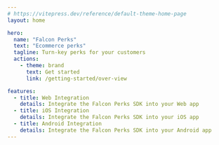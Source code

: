 ```yaml
---
# https://vitepress.dev/reference/default-theme-home-page
layout: home

hero:
  name: "Falcon Perks"
  text: "Ecommerce perks"
  tagline: Turn-key perks for your customers
  actions:
    - theme: brand
      text: Get started
      link: /getting-started/over-view

features:
  - title: Web Integration
    details: Integrate the Falcon Perks SDK into your Web app
  - title: iOS Integration
    details: Integrate the Falcon Perks SDK into your iOS app
  - title: Android Integration
    details: Integrate the Falcon Perks SDK into your Android app
---
```


